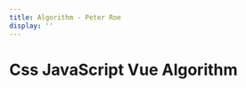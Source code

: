 ```yaml
---
title: Algorithm - Peter Roe
display: ''
---
```


<div class="prose m-auto mb-8 select-none">
  <h1 class="mb-0 ">
    <router-link to="/notes" class="opacity-20 hover:opacity-50 !border-none !font-400">Css </router-link>
    <router-link to="/javascript" class="opacity-20 hover:opacity-50 !border-none !font-400">JavaScript </router-link>
    <router-link to="/vue" class="opacity-20 hover:opacity-50 !border-none !font-400">Vue </router-link>
    Algorithm
  </h1>
</div>

<ClientOnly>
  <Plum/>
</ClientOnly>

<ListNotes type="algorithm"/>
